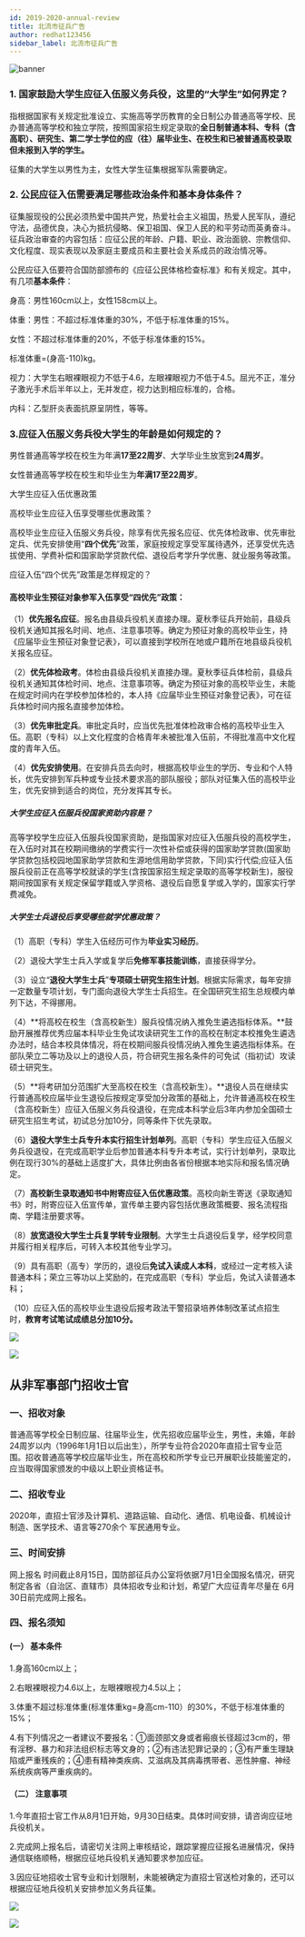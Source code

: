 ```yaml
---
id: 2019-2020-annual-review
title: 北流市征兵广告
author: redhat123456
sidebar_label: 北流市征兵广告
---
```


![banner](https://cdn.jsdelivr.net/gh/ssmath/mypic/20200530185159.png)


### 1. 国家鼓励大学生应征入伍服义务兵役，这里的“大学生”如何界定？

指根据国家有关规定批准设立、实施高等学历教育的全日制公办普通高等学校、民办普通高等学校和独立学院，按照国家招生规定录取的**全日制普通本科、专科（含高职）、研究生、第二学士学位的应（往）届毕业生、在校生和已被普通高校录取但未报到入学的学生。**

征集的大学生以男性为主，女性大学生征集根据军队需要确定。

### 2. 公民应征入伍需要满足哪些政治条件和基本身体条件？

征集服现役的公民必须热爱中国共产党，热爱社会主义祖国，热爱人民军队，遵纪守法，品德优良，决心为抵抗侵略、保卫祖国、保卫人民的和平劳动而英勇奋斗。征兵政治审查的内容包括：应征公民的年龄、户籍、职业、政治面貌、宗教信仰、文化程度、现实表现以及家庭主要成员和主要社会关系成员的政治情况等。

公民应征入伍要符合国防部颁布的《应征公民体格检查标准》和有关规定。其中，有几项**基本条件**：

身高：男性160cm以上，女性158cm以上。

体重：男性：不超过标准体重的30%，不低于标准体重的15%。

女性：不超过标准体重的20%，不低于标准体重的15%。

标准体重=(身高-110)kg。

视力：大学生右眼裸眼视力不低于4.6，左眼裸眼视力不低于4.5。屈光不正，准分子激光手术后半年以上，无并发症，视力达到相应标准的，合格。

内科：乙型肝炎表面抗原呈阴性，等等。

### 3.应征入伍服义务兵役大学生的年龄是如何规定的？

男性普通高等学校在校生为年满**17至22周岁**、大学毕业生放宽到**24周岁**。

女性普通高等学校在校生和毕业生为**年满17至22周岁**。

大学生应征入伍优惠政策

高校毕业生应征入伍享受哪些优惠政策？

高校毕业生应征入伍服义务兵役，除享有优先报名应征、优先体检政审、优先审批定兵、优先安排使用“**四个优先**”政策，家庭按规定享受军属待遇外，还享受优先选拔使用、学费补偿和国家助学贷款代偿、退役后考学升学优惠、就业服务等政策。

应征入伍“四个优先”政策是怎样规定的？

#### 高校毕业生预征对象参军入伍享受“四优先”政策：

（1）**优先报名应征**。报名由县级兵役机关直接办理。夏秋季征兵开始前，县级兵役机关通知其报名时间、地点、注意事项等。确定为预征对象的高校毕业生，持《应届毕业生预征对象登记表》，可以直接到学校所在地或户籍所在地县级兵役机关报名应征。

（2）**优先体检政考**。体检由县级兵役机关直接办理。夏秋季征兵体检前，县级兵役机关通知其体检时间、地点、注意事项等。确定为预征对象的高校毕业生，未能在规定时间内在学校参加体检的，本人持《应届毕业生预征对象登记表》，可在征兵体检时间内报名直接参加体检。

（3）**优先审批定兵**。审批定兵时，应当优先批准体检政审合格的高校毕业生入伍。高职（专科）以上文化程度的合格青年未被批准入伍前，不得批准高中文化程度的青年入伍。

（4）**优先安排使用**。在安排兵员去向时，根据高校毕业生的学历、专业和个人特长，优先安排到军兵种或专业技术要求高的部队服役；部队对征集入伍的高校毕业生，优先安排到适合的岗位，充分发挥其专长。

##### 大学生应征入伍服兵役国家资助内容是？

高等学校学生应征入伍服兵役国家资助，是指国家对应征入伍服兵役的高校学生，在入伍时对其在校期间缴纳的学费实行一次性补偿或获得的国家助学贷款(国家助学贷款包括校园地国家助学贷款和生源地信用助学贷款，下同)实行代偿;应征入伍服兵役前正在高等学校就读的学生(含按国家招生规定录取的高等学校新生)，服役期间按国家有关规定保留学籍或入学资格、退役后自愿复学或入学的，国家实行学费减免。

##### 大学生士兵退役后享受哪些就学优惠政策？

（1）高职（专科）学生入伍经历可作为**毕业实习经历**。

（2）退役大学生士兵入学或复学后**免修军事技能训练**，直接获得学分。

（3）设立“**退役大学生士兵**”**专项硕士研究生招生计划**。根据实际需求，每年安排一定数量专项计划，专门面向退役大学生士兵招生。在全国研究生招生总规模内单列下达，不得挪用。

（4）**将高校在校生（含高校新生）服兵役情况纳入推免生遴选指标体系。**鼓励开展推荐优秀应届本科毕业生免试攻读研究生工作的高校在制定本校推免生遴选办法时，结合本校具体情况，将在校期间服兵役情况纳入推免生遴选指标体系。在部队荣立二等功及以上的退役人员，符合研究生报名条件的可免试（指初试）攻读硕士研究生。

（5）**将考研加分范围扩大至高校在校生（含高校新生）。**退役人员在继续实行普通高校应届毕业生退役后按规定享受加分政策的基础上，允许普通高校在校生（含高校新生）应征入伍服义务兵役退役，在完成本科学业后3年内参加全国硕士研究生招生考试，初试总分加10分，同等条件下优先录取。

（6）**退役大学生士兵专升本实行招生计划单列**。高职（专科）学生应征入伍服义务兵役退役，在完成高职学业后参加普通本科专升本考试，实行计划单列，录取比例在现行30%的基础上适度扩大，具体比例由各省份根据本地实际和报名情况确定。

（7）**高校新生录取通知书中附寄应征入伍优惠政策**。高校向新生寄送《录取通知书》时，附寄应征入伍宣传单，宣传单主要内容包括优惠政策概要、报名流程指南、学籍注册要求等。

（8）**放宽退役大学生士兵复学转专业限制**。大学生士兵退役后复学，经学校同意并履行相关程序后，可转入本校其他专业学习。

（9）具有高职（高专）学历的，退役后**免试入读成人本科**，或经过一定考核入读普通本科；荣立三等功以上奖励的，在完成高职（专科）学业后，免试入读普通本科；

（10）应征入伍的高校毕业生退役后报考政法干警招录培养体制改革试点招生时，**教育考试笔试成绩总分加10分。**

![](https://github.com/redhat123456/pohots/blob/master/beiliuTVstation/3.jpg?raw=true)

![](https://github.com/redhat123456/pohots/blob/master/beiliuTVstation/4.jpg?raw=true)

## 从非军事部门招收士官

### 一、招收对象

普通高等学校全日制应届、往届毕业生，优先招收应届毕业生，男性，未婚，年龄24周岁以内（1996年1月1日以后出生），所学专业符合2020年直招士官专业范围。招收普通高等学校应届毕业生，所在高校和所学专业已开展职业技能鉴定的，应当取得国家颁发的中级以上职业资格证书。

### 二、招收专业

2020年，直招士官涉及计算机、道路运输、自动化、通信、机电设备、机械设计制造、医学技术、语言等270余个 军民通用专业。

### 三、时间安排

网上报名 时间截止8月15日，国防部征兵办公室将依据7月1日全国报名情况，研究制定各省（自治区、直辖市）具体招收专业和计划，希望广大应征青年尽量在 6月30日前完成网上报名。

### 四、报名须知

#### (一） 基本条件

1.身高160cm以上；

2.右眼裸眼视力4.6以上，左眼裸眼视力4.5以上；

3.体重不超过标准体重(标准体重kg=身高cm-110）的30%，不低于标准体重的15%；

4.有下列情况之一者建议不要报名：①面颈部文身或者瘢痕长径超过3cm的，带有淫秽、暴力和非法组织标志等文身的；②有违法犯罪记录的；③有严重生理缺陷或严重残疾的；④患有精神类疾病、艾滋病及其病毒携带者、恶性肿瘤、神经系统疾病等严重疾病的。

#### （二） 注意事项

1.今年直招士官工作从8月1日开始，9月30日结束。具体时间安排，请咨询应征地兵役机关。

2.完成网上报名后，请密切关注网上审核结论，跟踪掌握应征报名进展情况，保持通信联络顺畅，根据应征地兵役机关通知要求参加应征。

3.因应征地招收士官专业和计划限制，未能被确定为直招士官送检对象的，还可以根据应征地兵役机关安排参加义务兵征集。

![](https://github.com/redhat123456/pohots/blob/master/beiliuTVstation/1.jpg?raw=true)

![](https://github.com/redhat123456/pohots/blob/master/beiliuTVstation/2.jpg?raw=true)